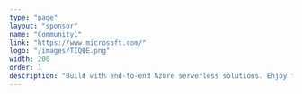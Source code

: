 ```yaml
---
type: "page"
layout: "sponsor"
name: "Community1"
link: "https://www.microsoft.com/"
logo: "/images/TIQQE.png"
width: 200
order: 1
description: "Build with end-to-end Azure serverless solutions. Enjoy freedom from infrastructure management no matter what type of application you’re building or technologies you’re using. Choose from a range of serverless execution environments, fully managed services, and a comprehensive set of developer tools and services to build your applications."
---
```


